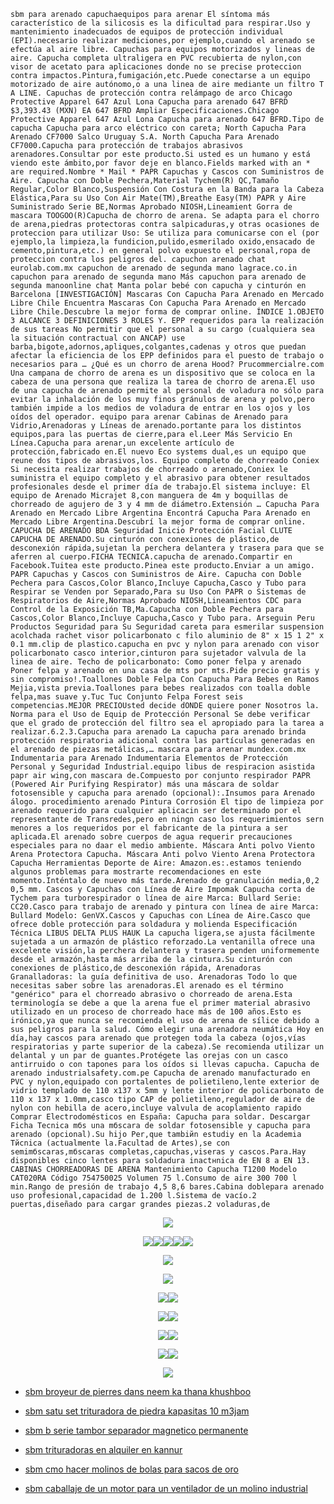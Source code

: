 
```
sbm para arenado capuchaequipos para arenar El síntoma más característico de la silicosis es la dificultad para respirar.Uso y mantenimiento inadecuados de equipos de protección individual (EPI).necesario realizar mediciones,por ejemplo,cuando el arenado se efectúa al aire libre. Capuchas para equipos motorizados y lineas de aire. Capucha completa ultraligera en PVC recubierta de nylon,con visor de acetato para aplicaciones donde no se precise proteccion contra impactos.Pintura,fumigación,etc.Puede conectarse a un equipo motorizado de aire autónomo,o a una linea de aire mediante un filtro T A LINE. Capuchas de protección contra relámpago de arco Chicago Protective Apparel 647 Azul Lona Capucha para arenado 647 BFRD $3,393.43 (MXN) EA 647 BFRD Ampliar Especificaciones.Chicago Protective Apparel 647 Azul Lona Capucha para arenado 647 BFRD.Tipo de capucha Capucha para arco eléctrico con careta; North Capucha Para Arenado CF7000 Salco Uruguay S.A. North Capucha Para Arenado CF7000.Capucha para protección de trabajos abrasivos arenadores.Consultar por este producto.Si usted es un humano y está viendo este ámbito,por favor deje en blanco.Fields marked with an * are required.Nombre * Mail * PAPR Capuchas y Cascos con Suministros de Aire. Capucha con Doble Pechera,Material Tychem(R) QC,Tamaño Regular,Color Blanco,Suspensión Con Costura en la Banda para la Cabeza Elástica,Para su Uso Con Air Mate(TM),Breathe Easy(TM) PAPR y Aire Suministrado Serie BE,Normas Aprobado NIOSH,Lineamient Gorra de mascara TOOGOO(R)Capucha de chorro de arena. Se adapta para el chorro de arena,piedras protectoras contra salpicaduras,y otras ocasiones de proteccion para utilizar Uso: Se utiliza para comunicarse con el (por ejemplo,la limpieza,la fundicion,pulido,esmerilado oxido,ensacado de cemento,pintura,etc.) en general polvo expuesto el personal,ropa de proteccion contra los peligros del. capuchon arenado chat eurolab.com.mx capuchon de arenado de segunda mano lagrace.co.in capuchon para arenado de segunda mano Más capuchon para arenado de segunda manoonline chat Manta polar bebé con capucha y cinturón en Barcelona [INVESTIGACIÓN] Mascaras Con Capucha Para Arenado en Mercado Libre Chile Encuentra Mascaras Con Capucha Para Arenado en Mercado Libre Chile.Descubre la mejor forma de comprar online. ÍNDICE 1.OBJETO 3 ALCANCE 3 DEFINICIONES 3 ROLES Y. EPP requeridos para la realización de sus tareas No permitir que el personal a su cargo (cualquiera sea la situación contractual con ANCAP) use barba,bigote,adornos,apliques,colgantes,cadenas y otros que puedan afectar la eficiencia de los EPP definidos para el puesto de trabajo o necesarios para … ¿Qué es un chorro de arena Hood? Prucommercialre.com Una campana de chorro de arena es un dispositivo que se coloca en la cabeza de una persona que realiza la tarea de chorro de arena.El uso de una capucha de arenado permite al personal de voladura no sólo para evitar la inhalación de los muy finos gránulos de arena y polvo,pero también impide a los medios de voladura de entrar en los ojos y los oídos del operador. equipo para arenar Cabinas de Arenado para Vidrio,Arenadoras y Líneas de arenado.portante para los distintos equipos,para las puertas de cierre,para el.Leer Más Servicio En Línea.Capucha para arenar,un excelente artículo de protección,fabricado en.El nuevo Eco systems dual,es un equipo que reune dos tipos de abrasivos,los. Equipo completo de chorreado Coniex Si necesita realizar trabajos de chorreado o arenado,Coniex le suministra el equipo completo y el abrasivo para obtener resultados profesionales desde el primer día de trabajo.El sistema incluye: El equipo de Arenado Micrajet 8,con manguera de 4m y boquillas de chorreado de agujero de 3 y 4 mm de diámetro.Extensión … Capucha Para Arenado en Mercado Libre Argentina Encontrá Capucha Para Arenado en Mercado Libre Argentina.Descubrí la mejor forma de comprar online. CAPUCHA DE ARENADO BDA Seguridad Inicio Protección Facial CLUTE CAPUCHA DE ARENADO.Su cinturón con conexiones de plástico,de desconexión rápida,sujetan la perchera delantera y trasera para que se aferren al cuerpo.FICHA TECNICA.capucha de arenado.Compartir en Facebook.Tuitea este producto.Pinea este producto.Enviar a un amigo. PAPR Capuchas y Cascos con Suministros de Aire. Capucha con Doble Pechera para Cascos,Color Blanco,Incluye Capucha,Casco y Tubo para Respirar se Venden por Separado,Para su Uso Con PAPR o Sistemas de Respiratorios de Aire,Normas Aprobado NIOSH,Lineamientos CDC para Control de la Exposición TB,Ma.Capucha con Doble Pechera para Cascos,Color Blanco,Incluye Capucha,Casco y Tubo para. Arseguin Peru Productos Seguridad para Su Seguridad careta para esmerilar suspension acolchada rachet visor policarbonato c filo aluminio de 8" x 15 1 2" x 0.1 mm.clip de plastico.capucha en pvc y nylon para arenado con visor policarbonato casco interior,cinturon para sujetador valvula de la linea de aire. Techo de policarbonato: Como poner felpa y arenado Poner felpa y arenado en una casa de mts por mts.Pide precio gratis y sin compromiso!.Toallones Doble Felpa Con Capucha Para Bebes en Ramos Mejia,vista previa.Toallones para bebes realizados con toalla doble felpa,mas suave y.Tuc Tuc Conjunto Felpa Forest seis competencias.MEJOR PRECIOUsted decide dONDE quiere poner Nosotros la. Norma para el Uso de Equip de Protección Personal Se debe verificar que el grado de protección del filtro sea el apropiado para la tarea a realizar.6.2.3.Capucha para arenado La capucha para arenado brinda protección respiratoria adicional contra las partículas generadas en el arenado de piezas metálicas,… mascara para arenar mundex.com.mx Indumentaria para Arenado Indumentaria Elementos de Protección Personal y Seguridad Industrial.equipo libus de respiracion asistida papr air wing,con mascara de.Compuesto por conjunto respirador PAPR (Powered Air Purifying Respirator) más una máscara de soldar fotosensible y capucha para arenado (opcional):.Insumos para Arenado álogo. procedimiento arenado Pintura Corrosión El tipo de limpieza por arenado requerido para cualquier aplicacin ser determinado por el representante de Transredes,pero en ningn caso los requerimientos sern menores a los requeridos por el fabricante de la pintura a ser aplicada.El arenado sobre cuerpos de agua requerir precauciones especiales para no daar el medio ambiente. Máscara Anti polvo Viento Arena Protectora Capucha. Máscara Anti polvo Viento Arena Protectora Capucha Herramientas Deporte de Aire: Amazon.es:.estamos teniendo algunos problemas para mostrarte recomendaciones en este momento.Inténtalo de nuevo más tarde.Arenado de granulación media,0,2 0,5 mm. Cascos y Capuchas con Línea de Aire Impomak Capucha corta de Tychem para turborespirador o línea de aire Marca: Bullard Serie: CC20.Casco para trabajo de arenado y pintura con línea de aire Marca: Bullard Modelo: GenVX.Cascos y Capuchas con Línea de Aire.Casco que ofrece doble protección para soldadura y molienda Especificación Técnica LIBUS DELTA PLUS HAUK La capucha ligera,se ajusta fácilmente sujetada a un armazón de plástico reforzado.La ventanilla ofrece una excelente visión,la perchera delantera y trasera penden uniformemente desde el armazón,hasta más arriba de la cintura.Su cinturón con conexiones de plástico,de desconexión rápida, Arenadoras Granalladoras: la guía definitiva de uso. Arenadoras Todo lo que necesitas saber sobre las arenadoras.El arenado es el término "genérico" para el chorreado abrasivo o chorreado de arena.Esta terminología se debe a que la arena fue el primer material abrasivo utilizado en un proceso de chorreado hace más de 100 años.Esto es irónico,ya que nunca se recomienda el uso de arena de sílice debido a sus peligros para la salud. Cómo elegir una arenadora neumática Hoy en día,hay cascos para arenado que protegen toda la cabeza (ojos,vías respiratorias y parte superior de la cabeza).Se recomienda utilizar un delantal y un par de guantes.Protégete las orejas con un casco antirruido o con tapones para los oídos si llevas capucha. Capucha de arenado industrialsafety.com.pe Capucha de arenado manufacturado en PVC y nylon,equipado con portalentes de polietileno,lente exterior de vidrio templado de 110 x137 x 5mm y lente interior de policarbonato de 110 x 137 x 1.0mm,casco tipo CAP de polietileno,regulador de aire de nylon con hebilla de acero,incluye valvula de acoplamiento rapido Comprar Electrodomésticos en España: Capucha para soldar. Descargar Ficha Tecnica mбs una mбscara de soldar fotosensible y capucha para arenado (opcional).Su hijo Per,que tambiйn estudiу en la Academia Tйcnica (actualmente la.Facultad de Artes),se con semimбscaras,mбscaras completas,capuchas,viseras y cascos.Para.Hay disponibles cinco lentes para soldadura inactнnica de EN 8 a EN 13. CABINAS CHORREADORAS DE ARENA Mantenimiento Capucha T1200 Modelo CAT020RA Código 754750025 Volumen 75 l.Consumo de aire 300 700 l min.Rango de presión de trabajo 4,5 8,6 bares.Cabina doblepara arenado uso profesional,capacidad de 1.200 l.Sistema de vacío.2 puertas,diseñado para cargar grandes piezas.2 voladuras,de 
```

<div align="center">

<a href="https://es-crusher.shibang-china.com/github&k=sbm+para+arenado+capucha"><img src="https://static.shibang-china.com/es/crusher/logo.jpg"></a>

<a href="https://es-crusher.shibang-china.com/github&k=sbm+para+arenado+capucha"><img src="https://static.shibang-china.com/es/crusher/index.jpg"></a><a href="https://es-crusher.shibang-china.com/material.htmlgithub&k=sbm+para+arenado+capucha"><img src="https://static.shibang-china.com/es/crusher/material.jpg"></a><a href="https://es-crusher.shibang-china.com/application.htmlgithub&k=sbm+para+arenado+capucha"><img src="https://static.shibang-china.com/es/crusher/application.jpg"></a><a href="https://es-crusher.shibang-china.com/aboutus.htmlgithub&k=sbm+para+arenado+capucha"><img src="https://static.shibang-china.com/es/crusher/aboutus.jpg"></a><a href="https://es-crusher.shibang-china.com/contact.htmlgithub&k=sbm+para+arenado+capucha"><img src="https://static.shibang-china.com/es/crusher/contact.jpg"></a>

<a href="https://es-crusher.shibang-china.com/github&k=sbm+para+arenado+capucha"><img src="https://static.shibang-china.com/es/crusher/banner.jpg"></a>

<a href="https://swt.shibang-china.com/github&k=sbm+para+arenado+capucha"><img src="https://static.shibang-china.com/es/crusher/text.jpg"></a>

<a href="https://swt.shibang-china.com/github&k=sbm+para+arenado+capucha"><img src="https://static.shibang-china.com/es/crusher/chat.jpg"></a><a href="https://es-crusher.shibang-china.com/contact.htmlgithub&k=sbm+para+arenado+capucha"><img src="https://static.shibang-china.com/es/crusher/message.jpg"></a>

<a href="https://es-crusher.shibang-china.com/products/pe.htmlgithub&k=sbm+para+arenado+capucha"><img src="https://static.shibang-china.com/es/crusher/pe.jpg"></a><a href="https://es-crusher.shibang-china.com/products/pf.htmlgithub&k=sbm+para+arenado+capucha"><img src="https://static.shibang-china.com/es/crusher/pf.jpg"></a>

<a href="https://es-crusher.shibang-china.com/products/hpt.htmlgithub&k=sbm+para+arenado+capucha"><img src="https://static.shibang-china.com/es/crusher/hpt.jpg"></a><a href="https://es-crusher.shibang-china.com/products/vsi.htmlgithub&k=sbm+para+arenado+capucha"><img src="https://static.shibang-china.com/es/crusher/vsi.jpg"></a>

<a href="https://es-crusher.shibang-china.com/products/klv.htmlgithub&k=sbm+para+arenado+capucha"><img src="https://static.shibang-china.com/es/crusher/klv.jpg"></a><a href="https://es-crusher.shibang-china.com/products/portable.htmlgithub&k=sbm+para+arenado+capucha"><img src="https://static.shibang-china.com/es/crusher/portable.jpg"></a>

<a href="https://swt.shibang-china.com/github&k=sbm+para+arenado+capucha"><img src="https://static.shibang-china.com/es/crusher/case.jpg"></a>

</div>


* [sbm broyeur de pierres dans neem ka thana khushboo](sbm%20broyeur%20de%20pierres%20dans%20neem%20ka%20thana%20khushboo.md)

* [sbm satu set trituradora de piedra kapasitas 10 m3jam](sbm%20satu%20set%20trituradora%20de%20piedra%20kapasitas%2010%20m3jam.md)

* [sbm b serie tambor separador magnetico permanente](sbm%20b%20serie%20tambor%20separador%20magnetico%20permanente.md)

* [sbm trituradoras en alquiler en kannur](sbm%20trituradoras%20en%20alquiler%20en%20kannur.md)

* [sbm cmo hacer molinos de bolas para sacos de oro](sbm%20cmo%20hacer%20molinos%20de%20bolas%20para%20sacos%20de%20oro.md)

* [sbm caballaje de un motor para un ventilador de un molino industrial](sbm%20caballaje%20de%20un%20motor%20para%20un%20ventilador%20de%20un%20molino%20industrial.md)
